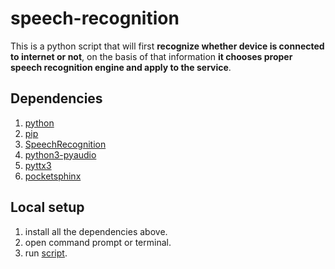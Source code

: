 # speech-recognition

This is a python script that will first **recognize whether device is connected to internet or not**, on the basis of that information **it chooses proper speech recognition engine and apply to the service**.

## Dependencies

1. [python](https://www.python.org/downloads/)
2. [pip](https://pip.pypa.io/en/stable/installing/)
3. [SpeechRecognition](https://pypi.org/project/SpeechRecognition/)
4. [python3-pyaudio](https://pypi.org/project/PyAudio/)
5. [pyttx3](https://pypi.org/project/pyttsx3/)
6. [pocketsphinx](https://pypi.org/project/pocketsphinx/)

## Local setup

1. install all the dependencies above.
2. open command prompt or terminal.
3. run [script](https://github.com/Sheldon1999/speech-recognition/blob/master/script.py).
